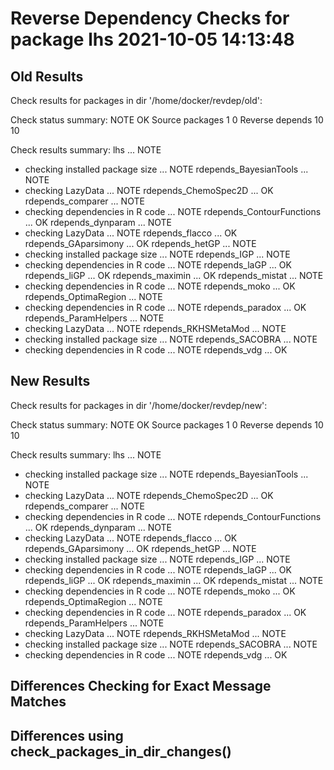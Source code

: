 # Reverse Dependency Checks for package lhs 2021-10-05 14:13:48

## Old Results

Check results for packages in dir '/home/docker/revdep/old':

Check status summary:
                  NOTE OK
  Source packages    1  0
  Reverse depends   10 10

Check results summary:
lhs ... NOTE
* checking installed package size ... NOTE
rdepends_BayesianTools ... NOTE
* checking LazyData ... NOTE
rdepends_ChemoSpec2D ... OK
rdepends_comparer ... NOTE
* checking dependencies in R code ... NOTE
rdepends_ContourFunctions ... OK
rdepends_dynparam ... NOTE
* checking LazyData ... NOTE
rdepends_flacco ... OK
rdepends_GAparsimony ... OK
rdepends_hetGP ... NOTE
* checking installed package size ... NOTE
rdepends_IGP ... NOTE
* checking dependencies in R code ... NOTE
rdepends_laGP ... OK
rdepends_liGP ... OK
rdepends_maximin ... OK
rdepends_mistat ... NOTE
* checking dependencies in R code ... NOTE
rdepends_moko ... OK
rdepends_OptimaRegion ... NOTE
* checking dependencies in R code ... NOTE
rdepends_paradox ... OK
rdepends_ParamHelpers ... NOTE
* checking LazyData ... NOTE
rdepends_RKHSMetaMod ... NOTE
* checking installed package size ... NOTE
rdepends_SACOBRA ... NOTE
* checking dependencies in R code ... NOTE
rdepends_vdg ... OK

## New Results

Check results for packages in dir '/home/docker/revdep/new':

Check status summary:
                  NOTE OK
  Source packages    1  0
  Reverse depends   10 10

Check results summary:
lhs ... NOTE
* checking installed package size ... NOTE
rdepends_BayesianTools ... NOTE
* checking LazyData ... NOTE
rdepends_ChemoSpec2D ... OK
rdepends_comparer ... NOTE
* checking dependencies in R code ... NOTE
rdepends_ContourFunctions ... OK
rdepends_dynparam ... NOTE
* checking LazyData ... NOTE
rdepends_flacco ... OK
rdepends_GAparsimony ... OK
rdepends_hetGP ... NOTE
* checking installed package size ... NOTE
rdepends_IGP ... NOTE
* checking dependencies in R code ... NOTE
rdepends_laGP ... OK
rdepends_liGP ... OK
rdepends_maximin ... OK
rdepends_mistat ... NOTE
* checking dependencies in R code ... NOTE
rdepends_moko ... OK
rdepends_OptimaRegion ... NOTE
* checking dependencies in R code ... NOTE
rdepends_paradox ... OK
rdepends_ParamHelpers ... NOTE
* checking LazyData ... NOTE
rdepends_RKHSMetaMod ... NOTE
* checking installed package size ... NOTE
rdepends_SACOBRA ... NOTE
* checking dependencies in R code ... NOTE
rdepends_vdg ... OK

## Differences Checking for Exact Message Matches

## Differences using check_packages_in_dir_changes()

